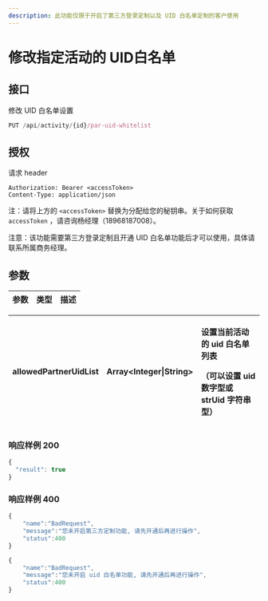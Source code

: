 ```yaml
---
description: 此功能仅限于开启了第三方登录定制以及 UID 白名单定制的客户使用
---
```


# 修改指定活动的 UID白名单

## 接口

修改 UID 白名单设置

```javascript
PUT /api/activity/{id}/par-uid-whitelist
```

## 授权

请求 header

```http
Authorization: Bearer <accessToken>
Content-Type: application/json
```

注：请将上方的 `<accessToken>` 替换为分配给您的秘钥串。关于如何获取 `accessToken` ，请咨询杨经理（18968187008）。

注意：该功能需要第三方登录定制且开通 UID 白名单功能后才可以使用，具体请联系所属商务经理。

## 参数

| 参数 | 类型 | 描述 |
| :--- | :--- | :--- |


<table>
  <thead>
    <tr>
      <th style="text-align:left">allowedPartnerUidList</th>
      <th style="text-align:left">Array&lt;Integer|String&gt;</th>
      <th style="text-align:left">
        <p>&#x8BBE;&#x7F6E;&#x5F53;&#x524D;&#x6D3B;&#x52A8;&#x7684; uid &#x767D;&#x540D;&#x5355;&#x5217;&#x8868;</p>
        <p>&#xFF08;&#x53EF;&#x4EE5;&#x8BBE;&#x7F6E; uid &#x6570;&#x5B57;&#x578B;&#x6216;
          strUid &#x5B57;&#x7B26;&#x4E32;&#x578B;&#xFF09;</p>
      </th>
    </tr>
  </thead>
  <tbody></tbody>
</table>

### 响应样例 200

```javascript
{
  "result": true
}
```

### 响应样例 400

```javascript
{
    "name":"BadRequest",
    "message":"您未开启第三方定制功能, 请先开通后再进行操作",
    "status":400
}
```

```javascript
{
    "name":"BadRequest",
    "message":"您未开启 uid 白名单功能, 请先开通后再进行操作",
    "status":400
}
```

